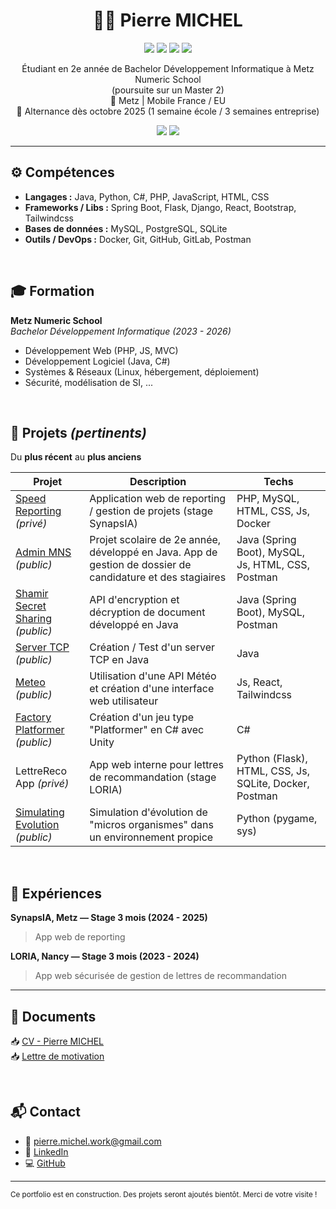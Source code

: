 <h1 align="center">🧑‍💼 Pierre MICHEL</h1>
<p align="center">
  <img src="https://img.shields.io/badge/Java-ED8B00?style=flat&logo=java&logoColor=white" />
  <img src="https://img.shields.io/badge/Spring_Boot-6DB33F?style=flat&logo=spring-boot&logoColor=white" />
  <img src="https://img.shields.io/badge/Python-3776AB?style=flat&logo=python&logoColor=white" />
  <img src="https://img.shields.io/badge/Docker-2496ED?style=flat&logo=docker&logoColor=white" />
</p>

<p align="center">
  Étudiant en 2e année de Bachelor Développement Informatique à Metz Numeric School
  <br>(poursuite sur un Master 2)  
  <br>📍 Metz | Mobile France / EU
  <br>📆 Alternance dès octobre 2025 (1 semaine école / 3 semaines entreprise)
</p>

<p align="center">
  <img src="https://github-readme-stats.vercel.app/api?username=Miche1-Pierre&show_icons=true&include_all_commits=true&count_private=true&hide=prs,issues,contribs&hide_title=true&hide_border=true&theme=default" />
  <img src="https://github-readme-stats.vercel.app/api/top-langs/?username=Miche1-Pierre&layout=compact&hide=shaderlab,hlsl&theme=default" />
</p>

---

## ⚙️ Compétences

- **Langages :** Java, Python, C#, PHP, JavaScript, HTML, CSS
- **Frameworks / Libs :** Spring Boot, Flask, Django, React, Bootstrap, Tailwindcss
- **Bases de données :** MySQL, PostgreSQL, SQLite
- **Outils / DevOps :** Docker, Git, GitHub, GitLab, Postman

<br />

## 🎓 Formation

**Metz Numeric School**  
_Bachelor Développement Informatique (2023 - 2026)_

- Développement Web (PHP, JS, MVC)
- Développement Logiciel (Java, C#)
- Systèmes & Réseaux (Linux, hébergement, déploiement)
- Sécurité, modélisation de SI, ...

<br />

## 🚀 Projets _(pertinents)_
Du **plus récent** au **plus anciens**

| Projet                                                                                     | Description                                                                                                | Techs                                                  |
| ------------------------------------------------------------------------------------------ | ---------------------------------------------------------------------------------------------------------- | ------------------------------------------------------ |
| [Speed Reporting](https://github.com/Miche1-Pierre/speed-reporting) _(privé)_              | Application web de reporting / gestion de projets (stage SynapsIA)                                         | PHP, MySQL, HTML, CSS, Js, Docker                      |
| [Admin MNS](https://github.com/Miche1-Pierre/admin-mns) _(public)_                         | Projet scolaire de 2e année, développé en Java. App de gestion de dossier de candidature et des stagiaires | Java (Spring Boot), MySQL, Js, HTML, CSS, Postman      |
| [Shamir Secret Sharing](https://github.com/Miche1-Pierre/shamir-secret-sharing) _(public)_ | API d'encryption et décryption de document développé en Java                                               | Java (Spring Boot), MySQL, Postman                     |
| [Server TCP](https://github.com/Miche1-Pierre/ServerTCP) _(public)_                        | Création / Test d'un server TCP en Java                                                                    | Java                                                   |
| [Meteo](https://github.com/Miche1-Pierre/meteo-react-bsd2-2025) _(public)_                 | Utilisation d'une API Météo et création d'une interface web utilisateur                                    | Js, React, Tailwindcss                                 |
| [Factory Platformer](https://github.com/Miche1-Pierre/FactoryPlatformer) _(public)_        | Création d'un jeu type "Platformer" en C# avec Unity                                                       | C#                                                     |
| LettreReco App _(privé)_                                                                   | App web interne pour lettres de recommandation (stage LORIA)                                               | Python (Flask), HTML, CSS, Js, SQLite, Docker, Postman |
| [Simulating Evolution](https://github.com/Miche1-Pierre/Simulating_Evolution) _(public)_   | Simulation d'évolution de "micros organismes" dans un environnement propice                                | Python (pygame, sys)                                   |

<br />

## 💼 Expériences

**SynapsIA, Metz — Stage 3 mois (2024 - 2025)**

> App web de reporting

**LORIA, Nancy — Stage 3 mois (2023 - 2024)**

> App web sécurisée de gestion de lettres de recommandation

---

## 📄 Documents

📥 [CV - Pierre MICHEL](./documents/CV%20Pierre_MICHEL%20Français.pdf)  
📥 [Lettre de motivation](./documents/Lettre_Motivation_Pierre_Michel.pdf)

<br />

## 📬 Contact

- 📧 pierre.michel.work@gmail.com
- 🔗 [LinkedIn](https://www.linkedin.com/in/pierre-michel-6424a8240)
- 💻 [GitHub](https://github.com/Miche1-Pierre)

---

<sub>Ce portfolio est en construction. Des projets seront ajoutés bientôt. Merci de votre visite !</sub>
